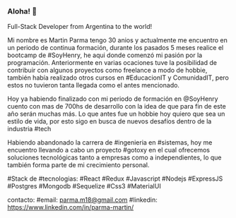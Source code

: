 ### Aloha! 👋
Full-Stack Developer from Argentina to the world!

Mi nombre es Martin Parma tengo 30 anios y actualmente me encuentro en un periodo de continua formación,
durante los pasados 5 meses realice el bootcamp de #SoyHenry, he aqui donde comenzó mi pasión por la programación.
Anteriormente en varias ocaciones tuve la posibilidad de contribuir con algunos proyectos como freelance a modo de hobbie,
también había realizado otros cursos en #EducacionIT y ComunidadIT, pero estos no tuvieron tanta llegada como el antes mencionado.

Hoy ya habiendo finalizado con mi periodo de formación en @SoyHenry cuento con mas de 700hs de desarrollo con la idea de que
para fin de este año serán muchas más.
Lo que antes fue un hobbie hoy quiero que sea un estilo de vida, por esto sigo en busca de nuevos desafíos dentro de la industria #tech

Habiendo abandonado la carrera de #ingenieria en #sistemas, hoy me encuentro llevando a cabo un proyecto #gotoxy en el cual ofrecemos
soluciones tecnológicas tanto a empresas como a independientes, lo que también forma parte de mi crecimiento personal.

#Stack de #tecnologias:
#React #Redux #Javascript #Nodejs #ExpressJS #Postgres #Mongodb #Sequelize #Css3 #MaterialUI


contacto:
#email: parma.m18@gmail.com
#linkedin: https://www.linkedin.com/in/parma-martin/
